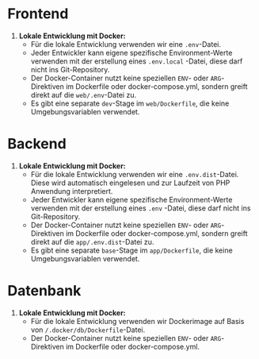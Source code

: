 # Frontend

1. **Lokale Entwicklung mit Docker:**
    - Für die lokale Entwicklung verwenden wir eine `.env`-Datei.
    - Jeder Entwickler kann eigene spezifische Environment-Werte verwenden mit der erstellung eines `.env.local` -Datei,
      diese darf nicht ins Git-Repository.
    - Der Docker-Container nutzt keine speziellen `ENV`- oder `ARG`-Direktiven im Dockerfile oder docker-compose.yml,
      sondern greift direkt auf die `web/.env`-Datei zu.
    - Es gibt eine separate `dev`-Stage im `web/Dockerfile`, die keine Umgebungsvariablen verwendet.

# Backend

1. **Lokale Entwicklung mit Docker:**
    - Für die lokale Entwicklung verwenden wir eine `.env.dist`-Datei. Diese wird automatisch eingelesen und zur
      Laufzeit von PHP Anwendung interpretiert.
    - Jeder Entwickler kann eigene spezifische Environment-Werte verwenden mit der erstellung eines `.env` -Datei,
      diese darf nicht ins Git-Repository.
    - Der Docker-Container nutzt keine speziellen `ENV`- oder `ARG`-Direktiven im Dockerfile oder docker-compose.yml,
      sondern greift direkt auf die `app/.env.dist`-Datei zu.
    - Es gibt eine separate `base`-Stage im `app/Dockerfile`, die keine Umgebungsvariablen verwendet.

# Datenbank


1. **Lokale Entwicklung mit Docker:**
   - Für die lokale Entwicklung verwenden wir Dockerimage auf Basis von `/.docker/db/Dockerfile`-Datei.
   - Der Docker-Container nutzt keine speziellen `ENV`- oder `ARG`-Direktiven im Dockerfile oder docker-compose.yml.
